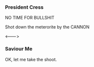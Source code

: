 ### President Cress

NO TIME FOR BULLSHIT

Shot down the meterorite by the CANNON

<--->

### Saviour Me

<!-- AVATAR_ALIGN_RIGHT -->

OK, let me take the shoot.